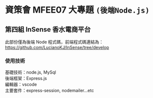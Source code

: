 # 資策會 MFEE07 大專題 `(後端Node.js)`

##  第四組 InSense 香水電商平台

此部份僅為後端 Node 程式碼，前端程式碼連結為：https://github.com/LucianoKJ/InSense/tree/develop

### 使用技術
基礎技術：node.js, MySql <br />
後端框架：Express.js  <br />
編輯器：vscode <br />
主要套件：express-session, nodemailer...etc

